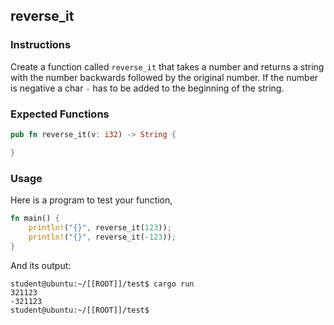 ## reverse_it

### Instructions

Create a function called `reverse_it` that takes a number and returns a string with the number backwards followed by the original number. If the number is negative a char `-` has to be added to the beginning of the string.

### Expected Functions

```rust
pub fn reverse_it(v: i32) -> String {

}
```

### Usage

Here is a program to test your function,

```rust
fn main() {
    println!("{}", reverse_it(123));
    println!("{}", reverse_it(-123));
}
```

And its output:

```console
student@ubuntu:~/[[ROOT]]/test$ cargo run
321123
-321123
student@ubuntu:~/[[ROOT]]/test$
```
